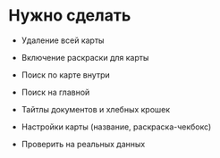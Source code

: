 # Нужно сделать

- Удаление всей карты
 
- Включение раскраски для карты
- Поиск по карте внутри
- Поиск на главной
- Тайтлы документов и хлебных крошек
- Настройки карты (название, раскраска-чекбокс)
- Проверить на реальных данных
